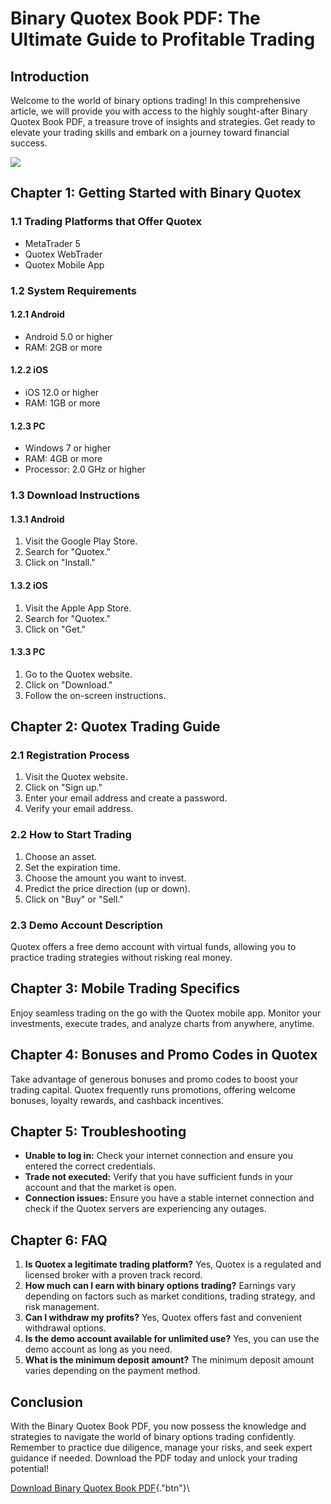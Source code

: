 # Binary Quotex Book PDF: The Ultimate Guide to Profitable Trading

## Introduction

Welcome to the world of binary options trading! In this comprehensive
article, we will provide you with access to the highly sought-after
Binary Quotex Book PDF, a treasure trove of insights and strategies. Get
ready to elevate your trading skills and embark on a journey toward
financial success.

[![](https://static.quotex.io/files/4_en/300_250.jpg)](https://traff.sbs/brokerqxlid)

## Chapter 1: Getting Started with Binary Quotex

### 1.1 Trading Platforms that Offer Quotex

-   MetaTrader 5
-   Quotex WebTrader
-   Quotex Mobile App

### 1.2 System Requirements

#### 1.2.1 Android

-   Android 5.0 or higher
-   RAM: 2GB or more

#### 1.2.2 iOS

-   iOS 12.0 or higher
-   RAM: 1GB or more

#### 1.2.3 PC

-   Windows 7 or higher
-   RAM: 4GB or more
-   Processor: 2.0 GHz or higher

### 1.3 Download Instructions

#### 1.3.1 Android

1.  Visit the Google Play Store.
2.  Search for "Quotex."
3.  Click on "Install."

#### 1.3.2 iOS

1.  Visit the Apple App Store.
2.  Search for "Quotex."
3.  Click on "Get."

#### 1.3.3 PC

1.  Go to the Quotex website.
2.  Click on "Download."
3.  Follow the on-screen instructions.

## Chapter 2: Quotex Trading Guide

### 2.1 Registration Process

1.  Visit the Quotex website.
2.  Click on "Sign up."
3.  Enter your email address and create a password.
4.  Verify your email address.

### 2.2 How to Start Trading

1.  Choose an asset.
2.  Set the expiration time.
3.  Choose the amount you want to invest.
4.  Predict the price direction (up or down).
5.  Click on "Buy" or "Sell."

### 2.3 Demo Account Description

Quotex offers a free demo account with virtual funds, allowing you to
practice trading strategies without risking real money.

## Chapter 3: Mobile Trading Specifics

Enjoy seamless trading on the go with the Quotex mobile app. Monitor
your investments, execute trades, and analyze charts from anywhere,
anytime.

## Chapter 4: Bonuses and Promo Codes in Quotex

Take advantage of generous bonuses and promo codes to boost your trading
capital. Quotex frequently runs promotions, offering welcome bonuses,
loyalty rewards, and cashback incentives.

## Chapter 5: Troubleshooting

-   **Unable to log in:** Check your internet connection and ensure you
    entered the correct credentials.
-   **Trade not executed:** Verify that you have sufficient funds in
    your account and that the market is open.
-   **Connection issues:** Ensure you have a stable internet connection
    and check if the Quotex servers are experiencing any outages.

## Chapter 6: FAQ

1.  **Is Quotex a legitimate trading platform?** Yes, Quotex is a
    regulated and licensed broker with a proven track record.
2.  **How much can I earn with binary options trading?** Earnings vary
    depending on factors such as market conditions, trading strategy,
    and risk management.
3.  **Can I withdraw my profits?** Yes, Quotex offers fast and
    convenient withdrawal options.
4.  **Is the demo account available for unlimited use?** Yes, you can
    use the demo account as long as you need.
5.  **What is the minimum deposit amount?** The minimum deposit amount
    varies depending on the payment method.

## Conclusion

With the Binary Quotex Book PDF, you now possess the knowledge and
strategies to navigate the world of binary options trading confidently.
Remember to practice due diligence, manage your risks, and seek expert
guidance if needed. Download the PDF today and unlock your trading
potential!

[Download Binary Quotex Book
PDF](\%22https://traff.sbs/brokerqxsignup\%22){."btn"}\

